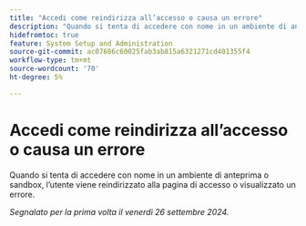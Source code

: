 ```yaml
---
title: "Accedi come reindirizza all’accesso o causa un errore"
description: "Quando si tenta di accedere con nome in un ambiente di anteprima o sandbox, l’utente viene reindirizzato alla pagina di accesso o visualizzato un errore."
hidefromtoc: true
feature: System Setup and Administration
source-git-commit: ac07686c60025fab3ab815a6321271cd401355f4
workflow-type: tm+mt
source-wordcount: '70'
ht-degree: 5%

---
```



# Accedi come reindirizza all’accesso o causa un errore

Quando si tenta di accedere con nome in un ambiente di anteprima o sandbox, l’utente viene reindirizzato alla pagina di accesso o visualizzato un errore.

_Segnalato per la prima volta il venerdì 26 settembre 2024._
